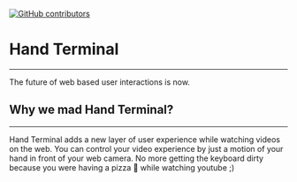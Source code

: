 [![GitHub contributors](https://img.shields.io/github/contributors/Naereen/StrapDown.js.svg)](https://GitHub.com/Naereen/StrapDown.js/graphs/contributors/) <br />
# Hand Terminal
---
The future of web based user interactions is now.


## Why we mad Hand Terminal?
---
Hand Terminal adds a new layer of user experience while watching videos on the web. You can control your video experience by just a motion of your hand in front
of your web camera. No more getting the keyboard dirty because you were having a pizza 🍕  while watching youtube ;)



